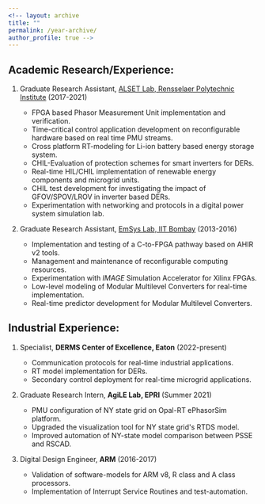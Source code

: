 ```yaml
---
<!-- layout: archive
title: ""
permalink: /year-archive/
author_profile: true -->
---
```



## Academic Research/Experience:

1. Graduate Research Assistant, [ALSET Lab, Rensselaer Polytechnic Institute](https://alsetlab.github.io/) (2017-2021)
    - FPGA based Phasor Measurement Unit implementation and verification. 
    - Time-critical control application development on reconfigurable hardware based on real time PMU streams. 
    - Cross platform RT-modeling for Li-ion battery based energy storage system.  
    - CHIL-Evaluation of protection schemes for smart inverters for DERs. 
    - Real-time HIL/CHIL implementation of renewable energy components and microgrid units. 
    - CHIL test development for investigating the impact of GFOV/SPOV/LROV in inverter based DERs.
    - Experimentation with networking and protocols in a digital power system simulation lab. 
  
2. Graduate Research Assistant, [EmSys Lab, IIT Bombay](https://www.ee.iitb.ac.in/web/research/labs/emsys) (2013-2016)
    - Implementation and testing of a C-to-FPGA pathway based on AHIR v2 tools.
    - Management and maintenance of reconfigurable computing resources. 
    - Experimentation with _IMAGE_ Simulation Accelerator for Xilinx FPGAs.   
    - Low-level modeling of Modular Multilevel Converters for real-time implementation.  
    - Real-time predictor development for Modular Multilevel Converters.

## Industrial Experience: 

1. Specialist, **DERMS Center of Excellence, Eaton** (2022-present)
    - Communication protocols for real-time industrial applications. 
    - RT model implementation for DERs. 
    - Secondary control deployment for real-time microgrid applications.
  
2. Graduate Research Intern, **AgiLE Lab, EPRI** (Summer 2021)
    - PMU configuration of NY state grid on Opal-RT ePhasorSim platform. 
    - Upgraded the visualization tool for NY state grid's RTDS model. 
    - Improved automation of NY-state model comparison between PSSE and RSCAD. 
  
3. Digital Design Engineer, **ARM** (2016-2017)
    - Validation of software-models for ARM v8, R class and A class processors. 
    - Implementation of Interrupt Service Routines and test-automation. 
